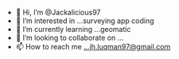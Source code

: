 - 👋 Hi, I’m @Jackalicious97
- 👀 I’m interested in ...surveying app coding
- 🌱 I’m currently learning ...geomatic
- 💞️ I’m looking to collaborate on ...
- 📫 How to reach me ...jh.luqman97@gmail.com

<!---
Jackalicious97/Jackalicious97 is a ✨ special ✨ repository because its `README.md` (this file) appears on your GitHub profile.
You can click the Preview link to take a look at your changes.
--->
